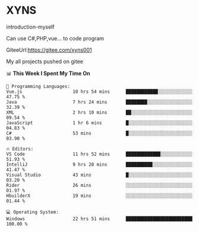 # XYNS
introduction-myself

Can use C#,PHP,vue... to code program

GiteeUrl:https://gitee.com/xyns001

My all projects pushed on gitee

<!--START_SECTION:waka-->
📊 **This Week I Spent My Time On** 

```text
💬 Programming Languages: 
Vue.js                   10 hrs 54 mins      ████████████░░░░░░░░░░░░░   47.75 % 
Java                     7 hrs 24 mins       ████████░░░░░░░░░░░░░░░░░   32.39 % 
XML                      2 hrs 10 mins       ██░░░░░░░░░░░░░░░░░░░░░░░   09.54 % 
JavaScript               1 hr 6 mins         █░░░░░░░░░░░░░░░░░░░░░░░░   04.83 % 
C#                       53 mins             █░░░░░░░░░░░░░░░░░░░░░░░░   03.90 % 

🔥 Editors: 
VS Code                  11 hrs 52 mins      █████████████░░░░░░░░░░░░   51.93 % 
IntelliJ                 9 hrs 28 mins       ██████████░░░░░░░░░░░░░░░   41.47 % 
Visual Studio            43 mins             █░░░░░░░░░░░░░░░░░░░░░░░░   03.20 % 
Rider                    26 mins             ░░░░░░░░░░░░░░░░░░░░░░░░░   01.97 % 
HbuilderX                19 mins             ░░░░░░░░░░░░░░░░░░░░░░░░░   01.44 % 

💻 Operating System: 
Windows                  22 hrs 51 mins      █████████████████████████   100.00 % 
```


<!--END_SECTION:waka-->

